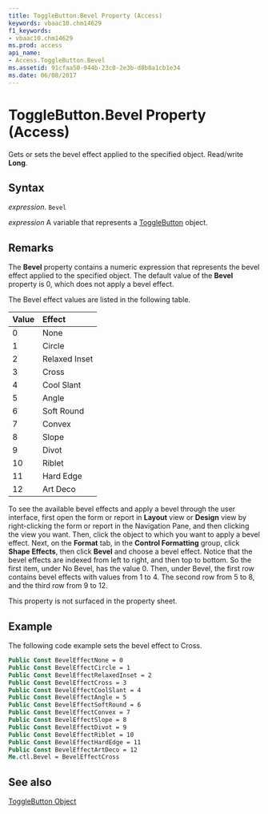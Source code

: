 ```yaml
---
title: ToggleButton.Bevel Property (Access)
keywords: vbaac10.chm14629
f1_keywords:
- vbaac10.chm14629
ms.prod: access
api_name:
- Access.ToggleButton.Bevel
ms.assetid: 91cfaa50-944b-23c0-2e3b-d8b8a1cb1e34
ms.date: 06/08/2017
---
```



# ToggleButton.Bevel Property (Access)

Gets or sets the bevel effect applied to the specified object. Read/write  **Long**.


## Syntax

 _expression_. `Bevel`

 _expression_ A variable that represents a [ToggleButton](./Access.ToggleButton.md) object.


## Remarks

The  **Bevel** property contains a numeric expression that represents the bevel effect applied to the specified object. The default value of the **Bevel** property is 0, which does not apply a bevel effect.

The Bevel effect values are listed in the following table.



|**Value**|**Effect**|
|:-----|:-----|
|0|None|
|1|Circle|
|2|Relaxed Inset|
|3|Cross|
|4|Cool Slant|
|5|Angle|
|6|Soft Round|
|7|Convex|
|8|Slope|
|9|Divot|
|10|Riblet|
|11|Hard Edge|
|12|Art Deco|

To see the available bevel effects and apply a bevel through the user interface, first open the form or report in  **Layout** view or **Design** view by right-clicking the form or report in the Navigation Pane, and then clicking the view you want. Then, click the object to which you want to apply a bevel effect. Next, on the **Format** tab, in the **Control Formatting** group, click **Shape Effects**, then click  **Bevel** and choose a bevel effect. Notice that the bevel effects are indexed from left to right, and then top to bottom. So the first item, under No Bevel, has the value 0. Then, under Bevel, the first row contains bevel effects with values from 1 to 4. The second row from 5 to 8, and the third row from 9 to 12.

This property is not surfaced in the property sheet.


## Example

The following code example sets the bevel effect to Cross.


```vb
Public Const BevelEffectNone = 0 
Public Const BevelEffectCircle = 1 
Public Const BevelEffectRelaxedInset = 2 
Public Const BevelEffectCross = 3 
Public Const BevelEffectCoolSlant = 4 
Public Const BevelEffectAngle = 5 
Public Const BevelEffectSoftRound = 6 
Public Const BevelEffectConvex = 7 
Public Const BevelEffectSlope = 8 
Public Const BevelEffectDivot = 9 
Public Const BevelEffectRiblet = 10 
Public Const BevelEffectHardEdge = 11 
Public Const BevelEffectArtDeco = 12 
Me.ctl.Bevel = BevelEffectCross
```


## See also


[ToggleButton Object](Access.ToggleButton.md)

